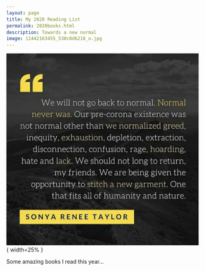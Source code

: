 ```yaml
--- 
layout: page
title: My 2020 Reading List
permalink: 2020books.html
description: Towards a new normal
image: 11442163455_530c0d6218_o.jpg
---
```

![notecard](../assets/images/sonyareneetaylor.jpg){ width=25% }

Some amazing books I read this year... 

